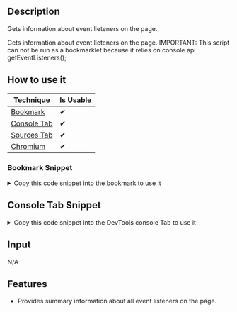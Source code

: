 ## Description

Gets information about event lieteners on the page.

Gets information about event lieteners on the page.
IMPORTANT: This script can not be run as a bookmarklet because it relies on console api getEventListeners();
## How to use it

<!-- START-HOW_TO[bookmark,console-tab,sources-tab,chromium] -->


| Technique   | Is Usable  |
| ----------- | ---------- |
| [Bookmark](https://github.com/push-based/web-performance-tools/blob/main/docs/how-to-use-it-with-bookmarks) |      ✔    | 
| [Console Tab](https://github.com/push-based/web-performance-tools/blob/main/docs/how-to-use-it-with-console-tab.md) |      ✔    | 
| [Sources Tab](https://github.com/push-based/web-performance-tools/blob/main/docs/how-to-use-it-with-sources-tab.md) |      ✔    | 
| [Chromium](https://github.com/push-based/web-performance-tools/blob/main/docs/how-to-use-it-with-chromium.md)       |      ✔    |
    


### Bookmark Snippet



<details>

<summary>Copy this code snippet into the bookmark to use it</summary>


```javascript

javascript:(() => {function getDOMEventListeners() {
    // Get all elements with event listeners
    const elements = [document, ...document.querySelectorAll("*")]
        .map((e) => {
        const elementListeners = window.getEventListeners(e);
        return {
            element: e,
            listeners: Object.keys(elementListeners)
                .map((key) => ({
                [key]: elementListeners[key],
            }))
                .reduce((acc, listener) => ({
                ...acc,
                ...listener,
            }), {}),
        };
    })
        .filter((el) => Object.keys(el.listeners).length);
    // Find unique listeners names
    const names = new Set(elements
        .map((e) => Object.keys(e.listeners))
        .reduce((acc, listener) => [...acc, ...listener], []));
    // Form output table
    const table = [...names].reduce((acc, n) => {
        const withListener = elements.filter((e) => e.listeners[n]);
        const total = withListener.reduce((acc, e) => acc + e.listeners[n].length, 0);
        const activeListeners = withListener.reduce((acc, e) => acc + e.listeners[n].filter((l) => !l.passive).length, 0);
        const activeReferences = withListener.reduce((acc, e) => e.listeners[n].filter((l) => !l.passive).length ? [...acc, e] : acc, []);
        const passiveListeners = withListener.reduce((acc, e) => acc + e.listeners[n].filter((l) => l.passive).length, 0);
        const passiveReferences = withListener.reduce((acc, e) => e.listeners[n].filter((l) => l.passive).length ? [...acc, e] : acc, []);
        const onceListeners = withListener.reduce((acc, e) => acc + e.listeners[n].filter((l) => l.once).length, 0);
        const onceReferences = withListener.reduce((acc, e) => e.listeners[n].filter((l) => l.once).length ? [...acc, e] : acc, []);
        return [
            ...acc,
            {
                name: n,
                total,
                activeListeners,
                activeListeners,
                passiveListeners,
                onceListeners,
                references: {
                    active: activeReferences,
                    passive: passiveReferences,
                    once: onceReferences,
                },
            },
        ];
    }, []);
    console.table([
        {
            name: "📝TOTAL",
            total: table.reduce((acc, val) => acc + val.total, 0),
            activeListeners: table.reduce((acc, val) => acc + val.activeListeners, 0),
            passiveListeners: table.reduce((acc, val) => acc + val.passiveListeners, 0),
            onceListeners: table.reduce((acc, val) => acc + val.onceListeners, 0),
            references: "----",
        },
        ...table,
    ]);
}
})()
``` 




</details>



## Console Tab Snippet

<details>

<summary>Copy this code snippet into the DevTools console Tab to use it</summary>


```javascript

function getDOMEventListeners() {
    // Get all elements with event listeners
    const elements = [document, ...document.querySelectorAll("*")]
        .map((e) => {
        const elementListeners = window.getEventListeners(e);
        return {
            element: e,
            listeners: Object.keys(elementListeners)
                .map((key) => ({
                [key]: elementListeners[key],
            }))
                .reduce((acc, listener) => ({
                ...acc,
                ...listener,
            }), {}),
        };
    })
        .filter((el) => Object.keys(el.listeners).length);
    // Find unique listeners names
    const names = new Set(elements
        .map((e) => Object.keys(e.listeners))
        .reduce((acc, listener) => [...acc, ...listener], []));
    // Form output table
    const table = [...names].reduce((acc, n) => {
        const withListener = elements.filter((e) => e.listeners[n]);
        const total = withListener.reduce((acc, e) => acc + e.listeners[n].length, 0);
        const activeListeners = withListener.reduce((acc, e) => acc + e.listeners[n].filter((l) => !l.passive).length, 0);
        const activeReferences = withListener.reduce((acc, e) => e.listeners[n].filter((l) => !l.passive).length ? [...acc, e] : acc, []);
        const passiveListeners = withListener.reduce((acc, e) => acc + e.listeners[n].filter((l) => l.passive).length, 0);
        const passiveReferences = withListener.reduce((acc, e) => e.listeners[n].filter((l) => l.passive).length ? [...acc, e] : acc, []);
        const onceListeners = withListener.reduce((acc, e) => acc + e.listeners[n].filter((l) => l.once).length, 0);
        const onceReferences = withListener.reduce((acc, e) => e.listeners[n].filter((l) => l.once).length ? [...acc, e] : acc, []);
        return [
            ...acc,
            {
                name: n,
                total,
                activeListeners,
                activeListeners,
                passiveListeners,
                onceListeners,
                references: {
                    active: activeReferences,
                    passive: passiveReferences,
                    once: onceReferences,
                },
            },
        ];
    }, []);
    console.table([
        {
            name: "📝TOTAL",
            total: table.reduce((acc, val) => acc + val.total, 0),
            activeListeners: table.reduce((acc, val) => acc + val.activeListeners, 0),
            passiveListeners: table.reduce((acc, val) => acc + val.passiveListeners, 0),
            onceListeners: table.reduce((acc, val) => acc + val.onceListeners, 0),
            references: "----",
        },
        ...table,
    ]);
}

``` 




</details>




<!-- END-HOW_TO -->


























































































## Input

N/A

## Features

- Provides summary information about all event listeners on the page.
